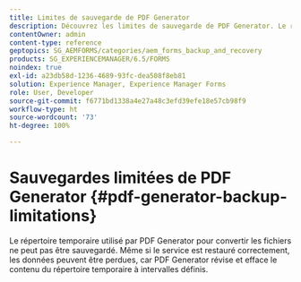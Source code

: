 ```yaml
---
title: Limites de sauvegarde de PDF Generator
description: Découvrez les limites de sauvegarde de PDF Generator. Le répertoire temporaire utilisé par PDF Generator ne peut pas être sauvegardé, car il efface le contenu à des intervalles définis.
contentOwner: admin
content-type: reference
geptopics: SG_AEMFORMS/categories/aem_forms_backup_and_recovery
products: SG_EXPERIENCEMANAGER/6.5/FORMS
noindex: true
exl-id: a23db58d-1236-4689-93fc-dea508f8eb81
solution: Experience Manager, Experience Manager Forms
role: User, Developer
source-git-commit: f6771bd1338a4e27a48c3efd39efe18e57cb98f9
workflow-type: ht
source-wordcount: '73'
ht-degree: 100%

---
```


# Sauvegardes limitées de PDF Generator {#pdf-generator-backup-limitations}

Le répertoire temporaire utilisé par PDF Generator pour convertir les fichiers ne peut pas être sauvegardé. Même si le service est restauré correctement, les données peuvent être perdues, car PDF Generator révise et efface le contenu du répertoire temporaire à intervalles définis.
